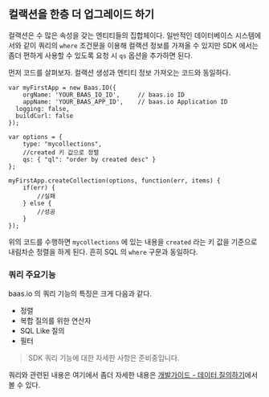 ## 컬랙션을 한층 더 업그레이드 하기

컬랙션은 수 많은 속성을 갖는 엔티티들의 집합체이다. 일반적인 데이터베이스 시스템에서와 같이 쿼리의 `where` 조건문을 이용해 컬랙션 정보를 가져올 수 있지만 SDK 에서는 좀더 편하게 사용할 수 있도록 요청 시 `qs` 옵션을 추가하면 된다.

먼저 코드를 살펴보자.
컬랙션 생성과 엔티티 정보 가져오는 코드와 동일하다. 

```
var myFirstApp = new Baas.IO({
	orgName: 'YOUR_BAAS_IO_ID',		// baas.io ID
	appName: 'YOUR_BAAS_APP_ID',	// baas.io Application ID
  logging: false,
  buildCurl: false
});

var options = {
	type: "mycollections",
	//created 키 값으로 정렬
	qs: { "ql": "order by created desc" }
};

myFirstApp.createCollection(options, function(err, items) {
	if(err) {
		//실패
	} else {
		//성공
	}
});
```

위의 코드를 수행하면 `mycollections` 에 있는 내용을 `created` 라는 키 값을 기준으로 내림차순 정렬을 하게 된다. 흔히 SQL 의 `where` 구문과 동일하다.

### 쿼리 주요기능

baas.io 의 쿼리 기능의 특징은 크게 다음과 같다.

* 정렬
* 복합 질의를 위한 연산자
* SQL Like 질의
* 필터

> SDK 쿼리 기능에 대한 자세한 사항은 준비중입니다.

쿼리와 관련된 내용은 여기에서 좀더 자세한 내용은 [개발가이드 - 데이터 질의하기](https://baas.io/docs/ko/devguide/query.html)에서 볼 수 있다.